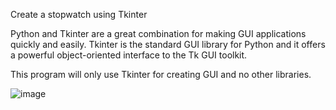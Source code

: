 Create a stopwatch using Tkinter

Python and Tkinter are a great combination for making GUI applications quickly and easily. Tkinter is the standard GUI library for Python and it offers a powerful object-oriented interface to the Tk GUI toolkit. 

This program will only use Tkinter for creating GUI and no other libraries.

![image](https://user-images.githubusercontent.com/129203784/228539444-27f33800-53ba-4716-9145-2dd871f8d9cc.png)
